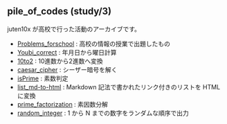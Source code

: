 ## pile_of_codes (study/3)
juten10x が高校で行った活動のアーカイブです。

* [Problems_forschool](problems_fs) : 高校の情報の授業で出題したもの
* [Youbi_correct](Youbi_correct) : 年月日から曜日計算
* [10to2](10to2) : 10進数から2進数へ変換
* [caesar_cipher](caesar_cipher) : シーザー暗号を解く
* [isPrime](isPrime) : 素数判定
* [list_md-to-html](list_md-to-html) : Markdown 記法で書かれたリンク付きのリストを HTML に変換
* [prime_factorization](prime_factorization) : 素因数分解
* [random_integer](random_integer) : 1 から N までの数字をランダムな順序で出力

<style>
  #ccby4, #isnot_p, #_p_list, #_menu {
    display: none;
  }
</style>


